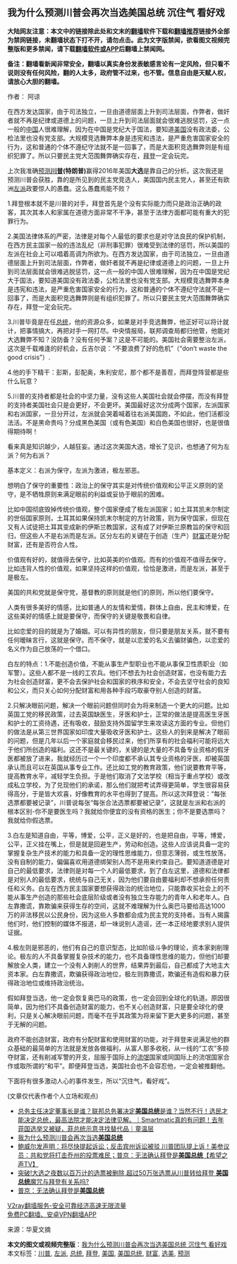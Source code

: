  <h2>我为什么预测川普会再次当选美国总统 沉住气 看好戏</h2> <p class="notice"><b>大陆网友注意：本文中的链接除此处和文末的<a href="https://github.com/bannedbook/fanqiang" >翻墙</a>软件下载和<a href="https://github.com/killgcd/justmysocks/blob/master/README.md">翻墙推荐</a>链接外全部为禁网链接，未翻墙状态下打不开，请勿点击。此为文字版禁闻，欲看图文视频完整版和更多禁闻，请下载<a href="https://github.com/bannedbook/fanqiang">翻墙软件或APP</a>后翻墙上禁闻网。</p><p>备注：翻墙看新闻非常安全，翻墙以真实身份发表敏感言论有一定风险，但只看不说则没有任何风险，翻的人太多，政府管不过来，也不管。信息自由是天赋人权，请放心大胆的翻墙。</b></p>  <div class="entry"> <p>作者： 阿谅</p> <p id="summary">在西方发达国家，由于司法独立，一旦由道德层面上升到司法层面，作弊者，做奸者就不再是纪律或道德上的问题，一旦上升到司法层面就会很难逃脱惩罚，这一点一般的<span class='wp_keywordlink_affiliate'><a href="https://www.bannedbook.org/" title="中国" target="_blank">中国</a></span>人很难理解，因为在中国是党纪大于国法，要知道<a href="https://www.bannedbook.org/bnews/tag/%e7%be%8e%e5%9b%bd/" class="st_tag internal_tag" rel="tag" title="标签 美国 下的日志">美国</a>没有政法委，公检法里也没有党支部。大规模竞选舞弊本身是违宪和违法，是严重危害国家安全的行为，这和普通的个体不遵纪守法就不是一回事了，而是大面积竞选舞弊则是有组织犯罪了。所以只要民主党大范围舞弊确实存在，<a href="https://www.bannedbook.org/bnews/tag/%e6%8b%9c%e7%99%bb/" class="st_tag internal_tag" rel="tag" title="标签 拜登 下的日志">拜登</a>一定会玩完。</p> <p id="conimg">上次我准确<a href="https://www.bannedbook.org/bnews/tag/%E9%A2%84%E6%B5%8B/" class="st_tag internal_tag" rel="tag" title="标签 预测 下的日志">预测</a><strong><a href="https://www.bannedbook.org/bnews/tag/%e5%b7%9d%e6%99%ae/" class="st_tag internal_tag" rel="tag" title="标签 川普 下的日志">川普</a>(特朗普)</strong>赢得2016年美国<strong>大选</strong>是靠自己的分析。这次我还是预测川普会获胜，靠的是所见到的民主党竞选人，美国国内民主党人，甚至还有欧洲<a href="https://www.bannedbook.org/bnews/tag/%e5%b7%a6%e6%b4%be/" class="st_tag internal_tag" rel="tag" title="标签 左派 下的日志">左派</a>政要惊人的愚蠢。这么愚蠢焉能不败？</p> <p>1.拜登根本就不是川普的对手，拜登首先是个没有实际能力而只是政治正确的政客，其次其本人和家属在道德方面非常不干净，甚至于法律方面都可能有重大的犯罪行为。</p> <p>2.美国法律体系的严密，法律是对每个人最低的要求也是对守法良民的保护机制，在西方民主国家一般的违法乱纪（非刑事犯罪）很难受到法律的惩罚，所以美国的左派在社会上可以唱着高调为所欲为。在西方发达国家，由于司法独立，一旦由道德层面上升到司法层面，作弊者，做奸者就不再是纪律或道德上的问题，一旦上升到司法层面就会很难逃脱惩罚，这一点一般的中国人很难理解，因为在中国是党纪大于国法，要知道美国没有政法委，公检法里也没有党支部。大规模竞选舞弊本身是违宪和违法，是严重危害国家安全的行为，这和普通的个体不遵纪守法就不是一回事了，而是大面积竞选舞弊则是有组织犯罪了。所以只要民主党大范围舞弊确实存在，拜登一定会玩完。</p> <p>3.川普毕竟是在任<a href="https://www.bannedbook.org/bnews/tag/%e6%80%bb%e7%bb%9f/" class="st_tag internal_tag" rel="tag" title="标签 总统 下的日志">总统</a>，他的资源众多，如果是对手竞选舞弊，他正好可以将计就计，把事情搞大，再把对手一网打尽。中央情报局，联邦调查局都归他管，他能对大选舞弊不知？没防备？没有任何予案？这是不可能的。美国社会需要整治左派，这次是千载难逢的好机会，丘吉尔说：“不要浪费了好的危机”（“don’t waste the good crisis”）.</p>  <p>4.他的手下精干：彭斯，彭配奥，朱利安尼，那个都不是善茬，而拜登阵营都是些什么玩意？</p> <p>5.川普的支持者都是社会的中坚力量，没有这些人美国社会就会停摆，而没有拜登的支持者美国社会只是会更好，不会更坏。美国最好这次分成两个国家，左派国家和右派国家，一旦分开过，左派就会哭着喊着往右派美国跑，不如此，他们活都没法活。不是黑命贵吗？分成黑色美国（或有色美国）和白色美国也很好，也是很值得期待啊！</p> <p>看来真是知识越少，人越狂妄。通过这次美国大选，增长了见识，也想通了何为左派？何为右派？</p> <p>基本定义：右派为保守，左派为激进，极左邪恶。</p> <p>想明白了保守的重要性：政治上的保守其实是对传统价值观和公平正义原则的坚守，是不牺牲原则来满足眼前的利益或妥协于眼前的困难。</p> <p>比如中国彻底毁掉传统价值观，整个国家便成了极左派国家；如土耳其凯末尔制定的世俗国家原则，土耳其如果保持凯末尔制定的方针政策，则为保守国家，但现在又有人试徒把土耳其变成新的伊斯兰教国家，这有成了对伊斯兰原教旨的保守和回归，但这些人不是右派而是左派。区分左右的关键在于创造（生产）<a href="https://www.bannedbook.org/bnews/tag/%e8%b4%a2%e5%af%8c/" class="st_tag internal_tag" rel="tag" title="标签 财富 下的日志">财富</a>还是分配财富，还有是否符合人性。</p>  <p>价值观有好的，就值得去保守，比如英美的价值观。而有的价值观不值得去保守，比如违背人性的价值观，如果坚持这样的价值观，恰恰是激进，而是左派，甚至于是极左。</p> <p>美国的共和党就是保守党，基督教的原则就是他们的原则，所以他们要保守。</p> <p>人类有很多美好的情感，比如普通人的友情和爱情，群体上自由，民主和博爱，在这些美好的情感上就是要保守，而保守的关键是敬畏和自律。</p> <p>比如恋爱的目的就是为了婚姻。可以有异性的朋友，但只要是朋友关系，就不要有任何暧昧言行，这就是保守。而不保守，就是以恋爱的名义去骗财骗色，以恋爱的名义作为自己放荡的一个借口。</p> <p>白左的特点：1.不能创造价值，不能从事生产型职业也不能从事保卫性质职业（如军警）。这些人都不是一线的工农兵。他们不想去为社会创造财富，也没有能力去为社会创造财富，更不会去保护社会和国家的秩序和安全，不会去坚守社会的良知和公义，而只关心如何分配财富和用各种手段巧取豪夺别人创造的财富。</p> <p>2.只解决眼前问题，解决一个眼前问题但同时会为将来制造一个更大的问题。比如英国工党的移民政策，过去英国缺医生，牙医和护士，正常的做法是提高医生牙医和护士的工资待遇，还有吸收，鼓励支持外国留学生来攻读这方面的专业。但他们的做法是从第三世界国家如印度大量吸收牙医和护士。这些人的到来是解决了眼前的问题，但是几年以后一个家庭就会移民过来，他们所享有的社会福利可能将远大于他们所创造的福利。这还不是最关键的，关键的是大量的不具备专业资格的假牙医都被放了进来，我就经历过一个一个印度都不承认其专业资格的牙医，却被英国承认而且可以在英国从事专业工作。还比如工党的教育政策，他们说要教育平等，提高教育水平，减轻学生负担。于是他们取消了文法学校（相当于重点学校）或改成私立学校，为了兑现他们的承诺，那么他们就把考试弄得更简单，学生很容易获得高分，于是皆大欢喜，好像教育的水平也得到了提高。所以这次拜登说：“每张选票都要被记录”，川普说每张“每张合法选票都要被记录”，这就是左派和右派的根本区别-你不是要医生吗？我就给你便宜的没有资格的医生；你不是要选票吗？我就给你假选票。</p>  <p>3.白左是知道自由，平等，博爱，公平，正义是好的，也是把自由，平等，博爱，公平，正义挂在嘴上，但是就是回避生产，劳动和创造。这些人应该说具备一定的掌握复杂生产技术的能力和具备一定的理性思维能力，但意志薄弱，或生性放荡，没有自制的能力，偏偏喜欢用道德绑架别人而不是用来约束自己。要知道道德是对自己的最低要求，法律则是对每一个人的最低要求，到了白左这里，道德和法律都是对别人的最低要求，统统与自己无关，因为他们要自由要福利却不想承担任何责任和义务。白左在西方民主国家要想获得政治的统治地位，只能靠收买社会上的不能从事生产创造的那些社会底层阶级或者没有独立生存能力的青年人和老年人。白左靠撒谎，靠欺骗来获得生存的空间，这就不难理解为什么奥巴马要给高达1000万的非法移民以公民身份，因为这些人多数都会成为民主党的支持者。当有人揭露他们时，他们控制的媒体不报道，却一味说别人造谣，还一本正经地要求别人提供证据。</p> <p>4.极左则是邪恶的，他们有自己的意识型态，比如阶级斗争的理论，资本家剥削理论。极左的人不具备掌握复杂技术的能力，也不具备理性思维的能力，但他们却要解放全人类，建立一个没有人剥削人的世界，结果弄到最后，自己都成了大地主大资本家。白左靠撒谎，欺骗获得政治地位，极左则靠撒谎，欺骗还有造假和暴力获得政治地位或维持政治统治。</p> <p>假如拜登当选，他一定会恢复奥巴马的政策，也一定会回到全球化的轨道。原因很简单，因为他们不具备创造财富的能力，也不关心创造财富，只是要全球化的便利，只是关心解决眼前问题，而毫不在乎其政策为将来留下更大更多的问题，甚至于无解的问题。</p> <p>政府不能创造财富，政府有分配财富和使用财富的功能，对于拜登来说满足他的群众基础的最简单的方法就是发放各做福利，从富人那多收税，从一线的“工农”多掠夺财富，还有削减军警的开支，屈服于国际上的<span class='wp_keywordlink'><a href="https://www.bannedbook.org/forum11/topic282.html" title="禁片：评中国共产党的流氓本性" target="_blank">流氓</a></span>国家或同国际上的流氓国家合作或取所谓的“和平”。即便拜登当选，美国社会也不会容忍他，一定会被推翻他。</p> <p>下面将有很多激动人心的事件发生，所以“沉住气，看好戏”。</p> <p>(文章仅代表作者个人立场和观点)</p>  <ul class='op-related-articles' title='相关阅读'> <li><a href='https://www.bannedbook.org/bnews/taiwannews/20201124/1436325.html' target='_blank'>总务主任决定董事长是谁？联邦总务署决定<b>美国总统</b>是谁？当然不行！选民才能决定总统，最高法院才能决定法律见解。｜Smartmatic真的有问题！去年菲国选举又被疑，菲总统示意寻找替代品｜童温层</a></li> <li><a href='https://www.bannedbook.org/bnews/comments/20201124/1436068.html' target='_blank'>我为什么预测川普会再次当选<b>美国总统</b></a></li> <li><a href='https://www.bannedbook.org/bnews/cbnews/20201123/1435756.html' target='_blank'>鲍威尔发声明：将尽快提起诉讼；反击宾州诉讼被驳 川普团队提上诉！美参议员：共和党将打击乔州的投票难民；普京：无法确认拜登是<b>美国总统</b>【希望之声TV】</a></li> <li><a href='https://www.bannedbook.org/bnews/bannedvideo/20201111/1435503.html' target='_blank'>突破!大选之夜数以百万计的选票被删除,超过50万张选票从川普转给拜登 <b>美国总统</b>魔咒与拜登有关系吗?</a></li> <li><a href='https://www.bannedbook.org/bnews/cbnews/20201123/1435423.html' target='_blank'>普京：无法确认拜登是<b>美国总统</b></a></li> </ul> <p class="texttj"> <a href="https://www.bannedbook.org/forum23/topic22702.html" target="_blank">V2ray翻墙服务-安全可靠经济高速无限流量</a><br/> <a href="https://github.com/bannedbook/fanqiang/wiki/%E7%A6%81%E9%97%BB%E7%BD%91%E5%AE%89%E5%8D%93%E7%BF%BB%E5%A2%99%E6%96%B0%E9%97%BBAPP" target="_blank">免费PC翻墙、安卓VPN翻墙APP</a></p><p> 来源：华夏文摘 </p><a name='sharetosocial'></a>       <div><b>本文的图文或视频完整版</b>：<a href='https://www.bannedbook.org/bnews/comments/20201125/1436714.html'>我为什么预测川普会再次当选美国总统 沉住气 看好戏</a></div>  </div><!--END ENTRY--> <div class="postfooter"> <div>本文标签：<a href="https://www.bannedbook.org/bnews/tag/%e5%b7%9d%e6%99%ae/" rel="tag">川普</a>, <a href="https://www.bannedbook.org/bnews/tag/%e5%b7%a6%e6%b4%be/" rel="tag">左派</a>, <a href="https://www.bannedbook.org/bnews/tag/%e6%80%bb%e7%bb%9f/" rel="tag">总统</a>, <a href="https://www.bannedbook.org/bnews/tag/%e6%8b%9c%e7%99%bb/" rel="tag">拜登</a>, <a href="https://www.bannedbook.org/bnews/tag/%e7%be%8e%e5%9b%bd/" rel="tag">美国</a>, <a href="https://www.bannedbook.org/bnews/tag/%e7%be%8e%e5%9b%bd%e6%80%bb%e7%bb%9f/" rel="tag">美国总统</a>, <a href="https://www.bannedbook.org/bnews/tag/%e8%b4%a2%e5%af%8c/" rel="tag">财富</a>, <a href="https://www.bannedbook.org/bnews/tag/%e9%80%89%e7%be%8e/" rel="tag">选美</a>, <a href="https://www.bannedbook.org/bnews/tag/%E9%A2%84%E6%B5%8B/" rel="tag">预测</a></div>  </div><!--END POSTFOOTER--> 